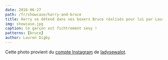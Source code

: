 ```yaml
---
date: 2016-06-27
path: /fr/showcase/harry-and-bruce
title: Harry se détend dans ses boxers Bruce réalisés pour lui par Lauren
img: showcase.jpg
caption: Ce garçon est fichtrement sexy !
patterns: [bruce]
author: Lauren Digby
---
```


Cette photo provient du [compte Instagram](https://www.instagram.com/p/BHKdxGgh0y0/) de [ladysewalot](http://ladysewalot.blogspot.com/).
